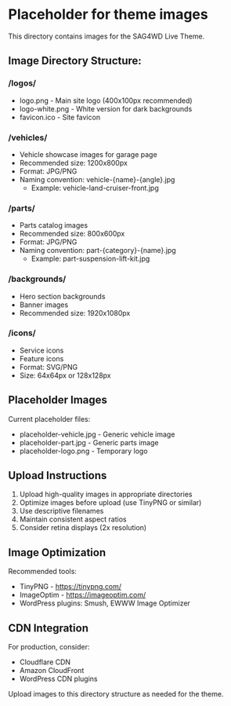 # Placeholder for theme images

This directory contains images for the SAG4WD Live Theme.

## Image Directory Structure:

### /logos/
- logo.png - Main site logo (400x100px recommended)
- logo-white.png - White version for dark backgrounds
- favicon.ico - Site favicon

### /vehicles/
- Vehicle showcase images for garage page
- Recommended size: 1200x800px
- Format: JPG/PNG
- Naming convention: vehicle-{name}-{angle}.jpg
  - Example: vehicle-land-cruiser-front.jpg

### /parts/
- Parts catalog images
- Recommended size: 800x600px
- Format: JPG/PNG
- Naming convention: part-{category}-{name}.jpg
  - Example: part-suspension-lift-kit.jpg

### /backgrounds/
- Hero section backgrounds
- Banner images
- Recommended size: 1920x1080px

### /icons/
- Service icons
- Feature icons
- Format: SVG/PNG
- Size: 64x64px or 128x128px

## Placeholder Images

Current placeholder files:
- placeholder-vehicle.jpg - Generic vehicle image
- placeholder-part.jpg - Generic parts image
- placeholder-logo.png - Temporary logo

## Upload Instructions

1. Upload high-quality images in appropriate directories
2. Optimize images before upload (use TinyPNG or similar)
3. Use descriptive filenames
4. Maintain consistent aspect ratios
5. Consider retina displays (2x resolution)

## Image Optimization

Recommended tools:
- TinyPNG - https://tinypng.com/
- ImageOptim - https://imageoptim.com/
- WordPress plugins: Smush, EWWW Image Optimizer

## CDN Integration

For production, consider:
- Cloudflare CDN
- Amazon CloudFront
- WordPress CDN plugins

Upload images to this directory structure as needed for the theme.

